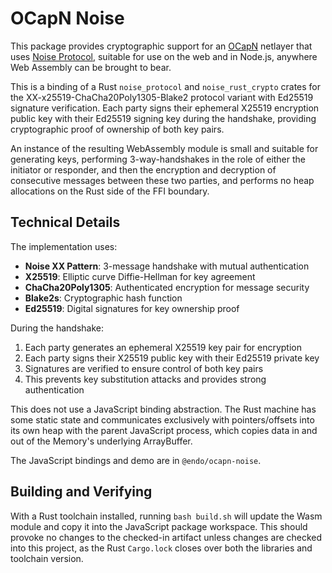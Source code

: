 # OCapN Noise

This package provides cryptographic support for an [OCapN](https://ocapn.org/)
netlayer that uses [Noise Protocol](https://noiseprotocol.org/),
suitable for use on the web and in Node.js, anywhere Web Assembly can be
brought to bear.

This is a binding of a Rust `noise_protocol` and `noise_rust_crypto` crates
for the XX-x25519-ChaCha20Poly1305-Blake2 protocol variant with Ed25519
signature verification. Each party signs their ephemeral X25519 encryption
public key with their Ed25519 signing key during the handshake, providing
cryptographic proof of ownership of both key pairs.

An instance of the resulting WebAssembly module is small and suitable for
generating keys, performing 3-way-handshakes in the role of either the
initiator or responder, and then the encryption and decryption of consecutive
messages between these two parties, and performs no heap allocations on the
Rust side of the FFI boundary.

## Technical Details

The implementation uses:
- **Noise XX Pattern**: 3-message handshake with mutual authentication
- **X25519**: Elliptic curve Diffie-Hellman for key agreement
- **ChaCha20Poly1305**: Authenticated encryption for message security
- **Blake2s**: Cryptographic hash function
- **Ed25519**: Digital signatures for key ownership proof

During the handshake:
1. Each party generates an ephemeral X25519 key pair for encryption
2. Each party signs their X25519 public key with their Ed25519 private key
3. Signatures are verified to ensure control of both key pairs
4. This prevents key substitution attacks and provides strong authentication

This does not use a JavaScript binding abstraction.
The Rust machine has some static state and communicates exclusively with
pointers/offsets into its own heap with the parent JavaScript process, which
copies data in and out of the Memory's underlying ArrayBuffer.

The JavaScript bindings and demo are in `@endo/ocapn-noise`.

## Building and Verifying

With a Rust toolchain installed, running `bash build.sh` will update the Wasm
module and copy it into the JavaScript package workspace.
This should provoke no changes to the checked-in artifact unless changes are
checked into this project, as the Rust `Cargo.lock` closes over both the
libraries and toolchain version.
